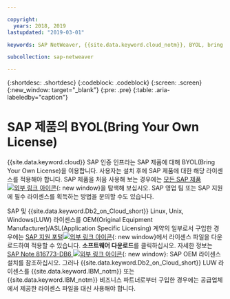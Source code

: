 ```yaml
---

copyright:
  years: 2018, 2019
lastupdated: "2019-03-01"

keywords: SAP NetWeaver, {{site.data.keyword.cloud_notm}}, BYOL, bring your own license, SAP certified

subcollection: sap-netweaver

---
```


{:shortdesc: .shortdesc}
{:codeblock: .codeblock}
{:screen: .screen}
{:new_window: target="_blank"}
{:pre: .pre}
{:table: .aria-labeledby="caption"}


# SAP 제품의 BYOL(Bring Your Own License)

{{site.data.keyword.cloud}} SAP 인증 인프라는 SAP 제품에 대해 BYOL(Bring Your Own License)을 이용합니다. 사용자는 설치 후에 SAP 제품에 대한 해당 라이센스를 적용해야 합니다. SAP 제품을 처음 사용해 보는 경우에는 [모든 SAP 제품![외부 링크 아이콘](../../icons/launch-glyph.svg "외부 링크 아이콘")](https://www.sap.com/products.html){: new window}을 탐색해 보십시오. SAP 영업 팀 또는 SAP 지원에 필수 라이센스를 획득하는 방법을 문의할 수도 있습니다.

SAP 및 {{site.data.keyword.Db2_on_Cloud_short}} Linux, Unix, Windows(LUW) 라이센스를 OEM(Original Equipment Manufacturer)/ASL(Application Specific Licensing) 계약의 일부로서 구입한 경우에는 [SAP 지원 포털![외부 링크 아이콘](../../icons/launch-glyph.svg "외부 링크 아이콘")](https://support.sap.com/en/index.html){: new window}에서 라이센스 파일을 다운로드하여 적용할 수 있습니다. **소프트웨어 다운로드**를 클릭하십시오. 자세한 정보는 [SAP Note 816773-DB6 ![외부 링크 아이콘](../../icons/launch-glyph.svg "외부 링크 아이콘")](https://launchpad.support.sap.com/#/notes/816773){: new window}: SAP OEM 라이센스 설치를 참조하십시오. 그러나 {{site.data.keyword.Db2_on_Cloud_short}} LUW 라이센스를 {{site.data.keyword.IBM_notm}} 또는 {{site.data.keyword.IBM_notm}} 비즈니스 파트너로부터 구입한 경우에는 공급업체에서 제공한 라이센스 파일을 대신 사용해야 합니다.
